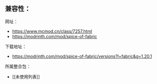 兼容性：
- 

网址：
- https://www.mcmod.cn/class/7257.html
- https://modrinth.com/mod/spice-of-fabric

下载地址：
- https://modrinth.com/mod/spice-of-fabric/versions?l=fabric&g=1.20.1

所属整合包：
- [[未使用列表]]